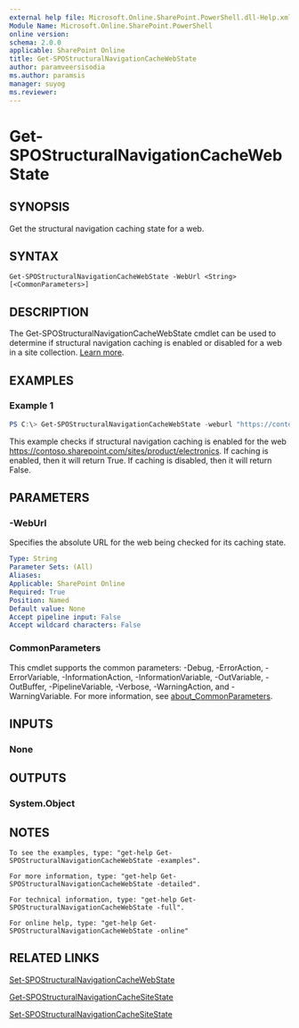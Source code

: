 ```yaml
---
external help file: Microsoft.Online.SharePoint.PowerShell.dll-Help.xml
Module Name: Microsoft.Online.SharePoint.PowerShell
online version:
schema: 2.0.0
applicable: SharePoint Online
title: Get-SPOStructuralNavigationCacheWebState
author: paramveersisodia
ms.author: paramsis
manager: suyog
ms.reviewer:
---
```


# Get-SPOStructuralNavigationCacheWebState

## SYNOPSIS
Get the structural navigation caching state for a web. 

## SYNTAX

```
Get-SPOStructuralNavigationCacheWebState -WebUrl <String> [<CommonParameters>]
```

## DESCRIPTION
The Get-SPOStructuralNavigationCacheWebState cmdlet can be used to determine if structural navigation caching is enabled or disabled for a web in a site collection. [Learn more](https://support.office.com/article/structural-navigation-and-performance-f163053f-8eca-4b9c-b973-36b395093b43). 

## EXAMPLES

### Example 1
```powershell
PS C:\> Get-SPOStructuralNavigationCacheWebState -weburl "https://contoso.sharepoint.com/sites/product/electronics" 
```

This example checks if structural navigation caching is enabled for the web https://contoso.sharepoint.com/sites/product/electronics. If caching is enabled, then it will return True. If caching is disabled, then it will return False.

## PARAMETERS

### -WebUrl
Specifies the absolute URL for the web being checked for its caching state.

```yaml
Type: String
Parameter Sets: (All)
Aliases:
Applicable: SharePoint Online
Required: True
Position: Named
Default value: None
Accept pipeline input: False
Accept wildcard characters: False
```

### CommonParameters
This cmdlet supports the common parameters: -Debug, -ErrorAction, -ErrorVariable, -InformationAction, -InformationVariable, -OutVariable, -OutBuffer, -PipelineVariable, -Verbose, -WarningAction, and -WarningVariable. For more information, see [about_CommonParameters](http://go.microsoft.com/fwlink/?LinkID=113216).

## INPUTS

### None

## OUTPUTS

### System.Object
## NOTES
    To see the examples, type: "get-help Get-SPOStructuralNavigationCacheWebState -examples". 

    For more information, type: "get-help Get-SPOStructuralNavigationCacheWebState -detailed". 

    For technical information, type: "get-help Get-SPOStructuralNavigationCacheWebState -full". 

    For online help, type: "get-help Get-SPOStructuralNavigationCacheWebState -online" 
## RELATED LINKS
[Set-SPOStructuralNavigationCacheWebState](Set-SPOStructuralNavigationCacheWebState.md)

[Get-SPOStructuralNavigationCacheSiteState](Get-SPOStructuralNavigationCacheSiteState.md)

[Set-SPOStructuralNavigationCacheSiteState](Set-SPOStructuralNavigationCacheSiteState.md)
